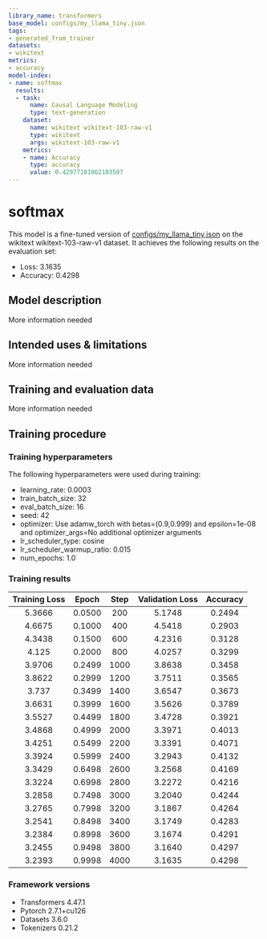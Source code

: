 ```yaml
---
library_name: transformers
base_model: configs/my_llama_tiny.json
tags:
- generated_from_trainer
datasets:
- wikitext
metrics:
- accuracy
model-index:
- name: softmax
  results:
  - task:
      name: Causal Language Modeling
      type: text-generation
    dataset:
      name: wikitext wikitext-103-raw-v1
      type: wikitext
      args: wikitext-103-raw-v1
    metrics:
    - name: Accuracy
      type: accuracy
      value: 0.42977101062103507
---
```


<!-- This model card has been generated automatically according to the information the Trainer had access to. You
should probably proofread and complete it, then remove this comment. -->

# softmax

This model is a fine-tuned version of [configs/my_llama_tiny.json](https://huggingface.co/configs/my_llama_tiny.json) on the wikitext wikitext-103-raw-v1 dataset.
It achieves the following results on the evaluation set:
- Loss: 3.1635
- Accuracy: 0.4298

## Model description

More information needed

## Intended uses & limitations

More information needed

## Training and evaluation data

More information needed

## Training procedure

### Training hyperparameters

The following hyperparameters were used during training:
- learning_rate: 0.0003
- train_batch_size: 32
- eval_batch_size: 16
- seed: 42
- optimizer: Use adamw_torch with betas=(0.9,0.999) and epsilon=1e-08 and optimizer_args=No additional optimizer arguments
- lr_scheduler_type: cosine
- lr_scheduler_warmup_ratio: 0.015
- num_epochs: 1.0

### Training results

| Training Loss | Epoch  | Step | Validation Loss | Accuracy |
|:-------------:|:------:|:----:|:---------------:|:--------:|
| 5.3666        | 0.0500 | 200  | 5.1748          | 0.2494   |
| 4.6675        | 0.1000 | 400  | 4.5418          | 0.2903   |
| 4.3438        | 0.1500 | 600  | 4.2316          | 0.3128   |
| 4.125         | 0.2000 | 800  | 4.0257          | 0.3299   |
| 3.9706        | 0.2499 | 1000 | 3.8638          | 0.3458   |
| 3.8622        | 0.2999 | 1200 | 3.7511          | 0.3565   |
| 3.737         | 0.3499 | 1400 | 3.6547          | 0.3673   |
| 3.6631        | 0.3999 | 1600 | 3.5626          | 0.3789   |
| 3.5527        | 0.4499 | 1800 | 3.4728          | 0.3921   |
| 3.4868        | 0.4999 | 2000 | 3.3971          | 0.4013   |
| 3.4251        | 0.5499 | 2200 | 3.3391          | 0.4071   |
| 3.3924        | 0.5999 | 2400 | 3.2943          | 0.4132   |
| 3.3429        | 0.6498 | 2600 | 3.2568          | 0.4169   |
| 3.3224        | 0.6998 | 2800 | 3.2272          | 0.4216   |
| 3.2858        | 0.7498 | 3000 | 3.2040          | 0.4244   |
| 3.2765        | 0.7998 | 3200 | 3.1867          | 0.4264   |
| 3.2541        | 0.8498 | 3400 | 3.1749          | 0.4283   |
| 3.2384        | 0.8998 | 3600 | 3.1674          | 0.4291   |
| 3.2455        | 0.9498 | 3800 | 3.1640          | 0.4297   |
| 3.2393        | 0.9998 | 4000 | 3.1635          | 0.4298   |


### Framework versions

- Transformers 4.47.1
- Pytorch 2.7.1+cu126
- Datasets 3.6.0
- Tokenizers 0.21.2
